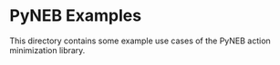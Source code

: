 # PyNEB Examples

This directory contains some example use cases of the PyNEB action minimization library.
